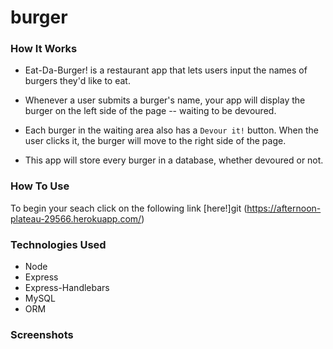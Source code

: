 # burger

### How It Works

* Eat-Da-Burger! is a restaurant app that lets users input the names of burgers they'd like to eat.

* Whenever a user submits a burger's name, your app will display the burger on the left side of the page -- waiting to be devoured.

* Each burger in the waiting area also has a `Devour it!` button. When the user clicks it, the burger will move to the right side of the page.

* This app will store every burger in a database, whether devoured or not.

### How To Use

To begin your seach click on the following link [here!]git (https://afternoon-plateau-29566.herokuapp.com/)

### Technologies Used

* Node
* Express
* Express-Handlebars
* MySQL
* ORM

### Screenshots

<!-- Home Page
![screenshot](app/images/home.png "Home Page") -->

<!-- 
Survey Page
![screenshot](app/images/survey.png "Survey Page") -->